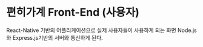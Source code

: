 # 편히가계 Front-End (사용자)
React-Native 기반의 어플리케이션으로 실제 사용자들이 사용하게 되는 화면 Node.js와 Express.js기반의 서버와 통신하게 된다.
